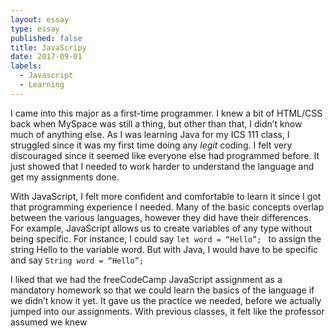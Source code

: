 ```yaml
---
layout: essay
type: essay
published: false
title: JavaScripy
date: 2017-09-01
labels:
  - Javascript
  - Learning
---
```


I came into this major as a first-time programmer. I knew a bit of HTML/CSS back when MySpace was still a thing, but other than that, I didn’t know much of anything else. As I was learning Java for my ICS 111 class, I struggled since it was my first time doing any *legit* coding. I felt very discouraged since it seemed like everyone else had programmed before. It just showed that I needed to work harder to understand the language and get my assignments done. 

With JavaScript, I felt more confident and comfortable to learn it since I got that programming experience I needed. Many of the basic concepts overlap between the various languages, however they did have their differences. For example, JavaScript allows us to create variables of any type without being specific. For instance, I could say ```let word = “Hello”; ``` to assign the string Hello to the variable word. But with Java, I would have to be specific and say ```String word = “Hello”; ```

I liked that we had the freeCodeCamp JavaScript assignment as a mandatory homework so that we could learn the basics of the language if we didn’t know it yet. It gave us the practice we needed, before we actually jumped into our assignments. With previous classes, it felt like the professor assumed we knew  
